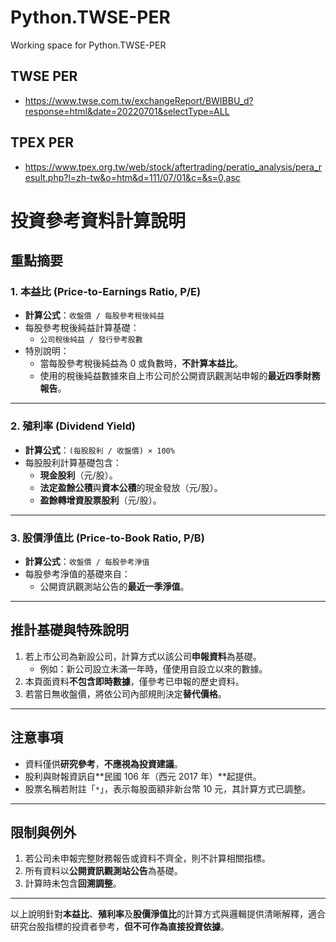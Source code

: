 # Python.TWSE-PER
Working space for Python.TWSE-PER

## TWSE PER
* https://www.twse.com.tw/exchangeReport/BWIBBU_d?response=html&date=20220701&selectType=ALL

## TPEX PER

* https://www.tpex.org.tw/web/stock/aftertrading/peratio_analysis/pera_result.php?l=zh-tw&o=htm&d=111/07/01&c=&s=0,asc



# 投資參考資料計算說明

## 重點摘要

### 1. **本益比 (Price-to-Earnings Ratio, P/E)**
- **計算公式**：`收盤價 / 每股參考稅後純益`
- 每股參考稅後純益計算基礎：
  - `公司稅後純益 / 發行參考股數`
- 特別說明：
  - 當每股參考稅後純益為 0 或負數時，**不計算本益比**。
  - 使用的稅後純益數據來自上市公司於公開資訊觀測站申報的**最近四季財務報告**。

---

### 2. **殖利率 (Dividend Yield)**
- **計算公式**：`(每股股利 / 收盤價) × 100%`
- 每股股利計算基礎包含：
  - **現金股利**（元/股）。
  - **法定盈餘公積**與**資本公積**的現金發放（元/股）。
  - **盈餘轉增資股票股利**（元/股）。

---

### 3. **股價淨值比 (Price-to-Book Ratio, P/B)**
- **計算公式**：`收盤價 / 每股參考淨值`
- 每股參考淨值的基礎來自：
  - 公開資訊觀測站公告的**最近一季淨值**。

---

## 推計基礎與特殊說明
1. 若上市公司為新設公司，計算方式以該公司**申報資料**為基礎。
   - 例如：新公司設立未滿一年時，僅使用自設立以來的數據。
2. 本頁面資料**不包含即時數據**，僅參考已申報的歷史資料。
3. 若當日無收盤價，將依公司內部規則決定**替代價格**。

---

## 注意事項
- 資料僅供**研究參考**，**不應視為投資建議**。
- 股利與財報資訊自**民國 106 年（西元 2017 年）**起提供。
- 股票名稱若附註「`*`」，表示每股面額非新台幣 10 元，其計算方式已調整。

---

## 限制與例外
1. 若公司未申報完整財務報告或資料不齊全，則不計算相關指標。
2. 所有資料以**公開資訊觀測站公告**為基礎。
3. 計算時未包含**回溯調整**。

---

以上說明針對**本益比**、**殖利率**及**股價淨值比**的計算方式與邏輯提供清晰解釋，適合研究台股指標的投資者參考，**但不可作為直接投資依據**。